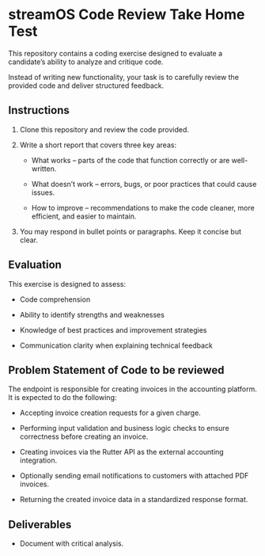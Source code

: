 # streamOS Code Review Take Home Test
This repository contains a coding exercise designed to evaluate a candidate’s ability to analyze and critique code.

Instead of writing new functionality, your task is to carefully review the provided code and deliver structured feedback.

## Instructions

1. Clone this repository and review the code provided.

2. Write a short report that covers three key areas:

   - What works – parts of the code that function correctly or are well-written.

   - What doesn’t work – errors, bugs, or poor practices that could cause issues.

   - How to improve – recommendations to make the code cleaner, more efficient, and easier to maintain.

3. You may respond in bullet points or paragraphs. Keep it concise but clear.

## Evaluation

This exercise is designed to assess:

- Code comprehension

- Ability to identify strengths and weaknesses

- Knowledge of best practices and improvement strategies

- Communication clarity when explaining technical feedback


## Problem Statement of Code to be reviewed

The endpoint is responsible for creating invoices in the accounting platform. It is expected to do the following:

- Accepting invoice creation requests for a given charge.

- Performing input validation and business logic checks to ensure correctness before creating an invoice.

- Creating invoices via the Rutter API as the external accounting integration.

- Optionally sending email notifications to customers with attached PDF invoices.

- Returning the created invoice data in a standardized response format.

## Deliverables
- Document with critical analysis.
  

